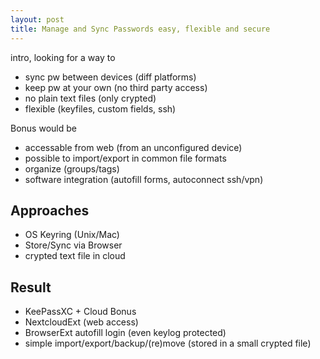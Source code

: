```yaml
---
layout: post
title: Manage and Sync Passwords easy, flexible and secure
---
```


intro, looking for a way to 
* sync pw between devices (diff platforms)
* keep pw at your own (no third party access)
* no plain text files (only crypted)
* flexible (keyfiles, custom fields, ssh)

Bonus would be
* accessable from web (from an unconfigured device)
* possible to import/export in common file formats
* organize (groups/tags)
* software integration (autofill forms, autoconnect ssh/vpn)

## Approaches
* OS Keyring (Unix/Mac)
* Store/Sync via Browser
* crypted text file in cloud

## Result
* KeePassXC + Cloud
Bonus
* NextcloudExt (web access)
* BrowserExt autofill login (even keylog protected)
* simple import/export/backup/(re)move (stored in a small crypted file)
